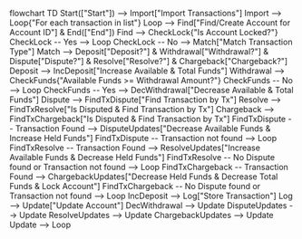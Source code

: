 flowchart TD
Start(["Start"]) --> Import["Import Transactions"]
Import --> Loop{"For each transaction in list"}
Loop --> Find["Find/Create Account for Account ID"] & End(["End"])
Find --> CheckLock{"Is Account Locked?"}
CheckLock -- Yes --> Loop
CheckLock -- No --> Match["Match Transaction Type"]
Match --> Deposit["Deposit?"] & Withdrawal["Withdrawal?"] & Dispute["Dispute?"] & Resolve["Resolve?"] & Chargeback["Chargeback?"]
Deposit --> IncDeposit["Increase Available & Total Funds"]
Withdrawal --> CheckFunds{"Available Funds >= Withdrawal Amount?"}
CheckFunds -- No --> Loop
CheckFunds -- Yes --> DecWithdrawal["Decrease Available & Total Funds"]
Dispute --> FindTxDispute["Find Transaction by Tx"]
Resolve --> FindTxResolve["Is Disputed & Find Transaction by Tx"]
Chargeback --> FindTxChargeback["Is Disputed & Find Transaction by Tx"]
FindTxDispute -- Transaction Found --> DisputeUpdates["Decrease Available Funds & Increase Held Funds"]
FindTxDispute -- Transaction not found --> Loop
FindTxResolve -- Transaction Found --> ResolveUpdates["Increase Available Funds & Decrease Held Funds"]
FindTxResolve -- No Dispute found or Transaction not found --> Loop
FindTxChargeback -- Transaction Found --> ChargebackUpdates["Decrease Held Funds & Decrease Total Funds & Lock Account"]
FindTxChargeback -- No Dispute found or Transaction not found --> Loop
IncDeposit --> Log["Store Transaction"]
Log --> Update["Update Account"]
DecWithdrawal --> Update
DisputeUpdates --> Update
ResolveUpdates --> Update
ChargebackUpdates --> Update
Update --> Loop
